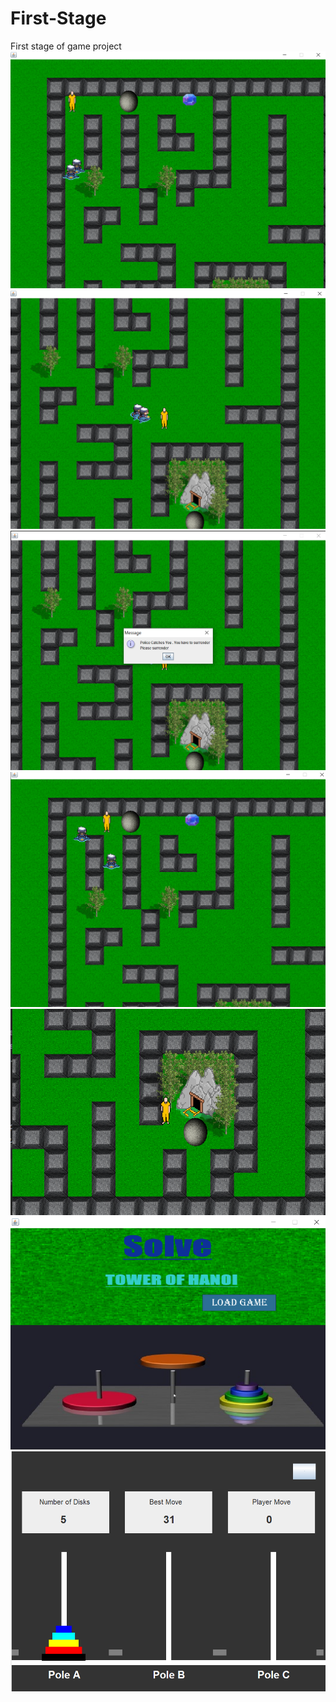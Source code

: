 # First-Stage
First stage of game project
![](res/Screenshot%20(57).png)
![](res/Screenshot%20(58).png)
![](res/Screenshot%20(59).png)
![](res/Screenshot%20(60).png)
![](res/Screenshot%20(61).png)
![](res/Screenshot%20(62).png)
![](res/Screenshot%20(63).png)
